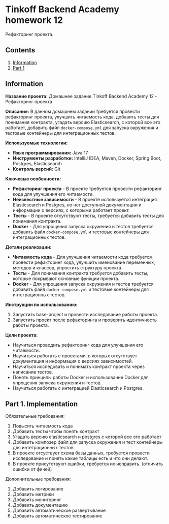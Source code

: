 # Tinkoff Backend Academy homework 12

Рефакторинг проекта.

## Contents

1. [Information](#information)
2. [Part 1](#part-1-implementation)

## Information

**Название проекта:** Домашнее задание Tinkoff Backend Academy 12 - Рефакторинг проекта

**Описание:**
В данном домашнем задании требуется провести рефакторинг проекта, улучшить читаемость кода, добавить тесты для понимания контракта, угадать версию Elasticsearch, с которой все это работает, добавить файл `docker-compose.yml` для запуска окружения и тестовые контейнеры для интеграционных тестов.

**Используемые технологии:**

- **Язык программирования:** Java 17
- **Инструменты разработки:** IntelliJ IDEA, Maven, Docker, Spring Boot, Postgres, Elasticsearch
- **Контроль версий:** Git

**Ключевые особенности:**

- **Рефакторинг проекта** - В проекте требуется провести рефакторинг кода для улучшения его читаемости.
- **Неизвестные зависимости** - В проекте используется интеграция Elasticsearch и Postgres, но нет доступной документации и информации о версиях, с которыми работает проект.
- **Тесты** - В проекте отсутствуют тесты, требуется добавить тесты для понимания контракта.
- **Docker** - Для упрощения запуска окружения и тестов требуется добавить файл `docker-compose.yml` и тестовые контейнеры для интеграционных тестов.

**Детали реализации:**

- **Читаемость кода** - Для улучшения читаемости кода требуется провести рефакторинг кода, улучшить именование переменных, методов и классов, упростить структуру проекта.
- **Тесты** - Для понимания контракта требуется добавить тесты, которые покрывают основные функции проекта.
- **Docker** - Для упрощения запуска окружения и тестов требуется добавить файл `docker-compose.yml` и тестовые контейнеры для интеграционных тестов.

**Инструкции по использованию:**

1. Запустить base-project и провести исследование работы проекта.
2. Запустить проект после рефакторинга и проверить идентичность работы проекта.

**Цели проекта:**

- Научиться проводить рефакторинг кода для улучшения его читаемости.
- Научиться работать с проектами, в которых отсутствует документация и информация о версиях зависимостей.
- Научиться исследовать и понимать контракт проекта через написание тестов.
- Понять принципы работы Docker и использование Docker для упрощения запуска окружения и тестов.
- Научиться работать с интеграцией Elasticsearch и Postgres.

## Part 1. Implementation

Обязательные требования:

1. Повысить читаемость кода
2. Добавить тесты чтобы понять контракт
3. Угадать версию elasticsearch и postgres с которой все это работает
4. Добавить композер файл для запуска окружения и тест контейнеры для интеграционных тестов.
5. В проекте отсуствует схема базы данных, требуется провести исследование и понять какие таблицы есть и что они делают.
6. В проекте присутствуют ошибки, требуется их исправить. (отличить ошибки от фичей)

Дополнительные требования:

1. Добавить логирование
2. Добавить метрики
3. Добавить мониторинг
4. Добавить документацию
5. Добавить автоматическое развертывание
6. Добавить автоматическое тестирование
